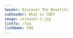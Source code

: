 ```yaml
---
header: Discover The Benefits
subheader: What is CBD?
image: carousel-3.jpg
linkTo: /faq
linkName: FAQ
---
```

